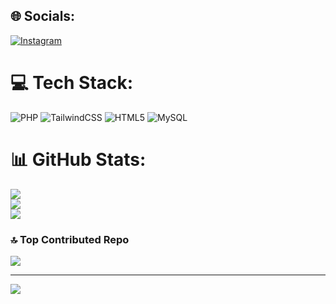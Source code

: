 
## 🌐 Socials:
[![Instagram](https://img.shields.io/badge/Instagram-%23E4405F.svg?logo=Instagram&logoColor=white)](https://instagram.com/yasier_139) 

# 💻 Tech Stack:
![PHP](https://img.shields.io/badge/php-%23777BB4.svg?style=for-the-badge&logo=php&logoColor=white) ![TailwindCSS](https://img.shields.io/badge/tailwindcss-%2338B2AC.svg?style=for-the-badge&logo=tailwind-css&logoColor=white) ![HTML5](https://img.shields.io/badge/html5-%23E34F26.svg?style=for-the-badge&logo=html5&logoColor=white) ![MySQL](https://img.shields.io/badge/mysql-4479A1.svg?style=for-the-badge&logo=mysql&logoColor=white)
# 📊 GitHub Stats:
![](https://github-readme-stats.vercel.app/api?username=Sierru139&theme=dark&hide_border=false&include_all_commits=true&count_private=true)<br/>
![](https://github-readme-streak-stats.herokuapp.com/?user=Sierru139&theme=dark&hide_border=false)<br/>
![](https://github-readme-stats.vercel.app/api/top-langs/?username=Sierru139&theme=dark&hide_border=false&include_all_commits=true&count_private=true&layout=compact)

### 🔝 Top Contributed Repo
![](https://github-contributor-stats.vercel.app/api?username=Sierru139&limit=5&theme=dark&combine_all_yearly_contributions=true)

---
[![](https://visitcount.itsvg.in/api?id=Sierru139&icon=0&color=0)](https://visitcount.itsvg.in)

<!-- Proudly created with GPRM ( https://gprm.itsvg.in ) -->
